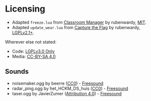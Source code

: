 # Licensing

- Adapted `freeze.lua` from [Classroom Manager](https://gitlab.com/rubenwardy/classroom/) by rubenwardy, [MIT](https://gitlab.com/rubenwardy/classroom/-/blob/master/LICENSE.txt).
- Adapted `update_wear.lua` from [Capture the Flag](https://github.com/MT-CTF/capturetheflag/) by rubenwardy, [LGPLv2.1+](https://www.gnu.org/licenses/lgpl-2.1.txt).

Wherever else not stated:

- Code: [LGPLv3.0 Only](https://www.gnu.org/licenses/lgpl-3.0.en.html#license-text)
- Media: [CC-BY-SA 4.0](https://creativecommons.org/licenses/by-sa/4.0/)

## Sounds

- noisemaker.ogg by beerre ([CC0](https://creativecommons.org/publicdomain/zero/1.0/legalcode.txt)) - [Freesound](https://freesound.org/people/beerre/sounds/344965/)
- radar_ping.ogg by het_HCKM_DS_huis ([CC0](https://creativecommons.org/publicdomain/zero/1.0/legalcode.txt)) - [Freesound](https://freesound.org/people/het_HCKM_DS_huis/sounds/663694/)
- taser.ogg by JavierZumer ([Attribution 4.0](https://creativecommons.org/licenses/by/4.0/legalcode.txt)) - [Freesound](https://freesound.org/people/JavierZumer/sounds/257236/)
